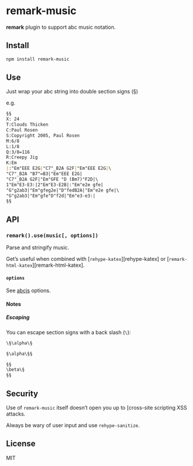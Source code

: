 # remark-music

**remark** plugin to support abc music notation.

## Install

```sh
npm install remark-music
```

## Use

Just wrap your abc string into double section signs (§)

e.g.

```markdown
§§
X: 24
T:Clouds Thicken
C:Paul Rosen
S:Copyright 2005, Paul Rosen
M:6/8
L:1/8
Q:3/8=116
R:Creepy Jig
K:Em
|:"Em"EEE E2G|"C7"_B2A G2F|"Em"EEE E2G|\
"C7"_B2A "B7"=B3|"Em"EEE E2G|
"C7"_B2A G2F|"Em"GFE "D (Bm7)"F2D|\
1"Em"E3-E3:|2"Em"E3-E2B|:"Em"e2e gfe|
"G"g2ab3|"Em"gfeg2e|"D"fedB2A|"Em"e2e gfe|\
"G"g2ab3|"Em"gfe"D"f2d|"Em"e3-e3:|
§§
```

<!-- TODO
Say we have the following file, `example.md`:

```markdown
Lift(§L§) can be determined by Lift Coefficient (§C_L§) like the following equation.

§§
L = \frac{1}{2} \rho v^2 S C_L
§§
```

And our script, `example.js`, looks as follows:

```js
const vfile = require('to-vfile')
const unified = require('unified')
const markdown = require('remark-parse')
const music = require('remark-music')
const remark2rehype = require('remark-rehype')
const katex = require('rehype-katex')
const stringify = require('rehype-stringify')

unified()
  .use(markdown)
  .use(music)
  .use(remark2rehype)
  .use(katex)
  .use(stringify)
  .process(vfile.readSync('example.md'), function(err, file) {
    if (err) throw err
    console.log(String(file))
  })
```

Now, running `node example` yields:

```html
```
-->

## API

### `remark().use(music[, options])`

Parse and stringify music.

Get’s useful when combined with [`rehype-katex`][rehype-katex] or
[`remark-html-katex`][remark-html-katex].

#### `options`

See [abcjs](https://github.com/paulrosen/abcjs) options.

#### Notes

##### Escaping

You can escape section signs with a back slash (`\`):

```markdown
\§\alpha\§

§\alpha\§§

§§
\beta\§
§§
```

## Security

Use of `remark-music` itself doesn’t open you up to [cross-site scripting XSS attacks.

Always be wary of user input and use `rehype-sanitize`.

## License

MIT
